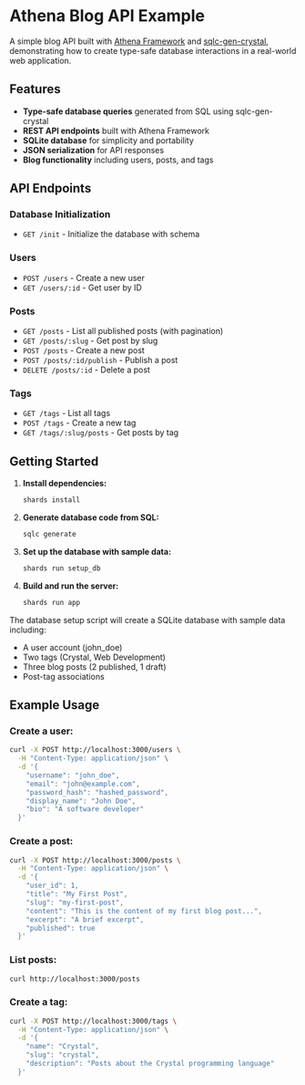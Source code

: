 # Athena Blog API Example

A simple blog API built with [Athena Framework](https://athenaframework.org/) and [sqlc-gen-crystal](https://github.com/watzon/sqlc-gen-crystal), demonstrating how to create type-safe database interactions in a real-world web application.

## Features

- **Type-safe database queries** generated from SQL using sqlc-gen-crystal
- **REST API endpoints** built with Athena Framework
- **SQLite database** for simplicity and portability
- **JSON serialization** for API responses
- **Blog functionality** including users, posts, and tags

## API Endpoints

### Database Initialization
- `GET /init` - Initialize the database with schema

### Users
- `POST /users` - Create a new user
- `GET /users/:id` - Get user by ID

### Posts
- `GET /posts` - List all published posts (with pagination)
- `GET /posts/:slug` - Get post by slug
- `POST /posts` - Create a new post
- `POST /posts/:id/publish` - Publish a post
- `DELETE /posts/:id` - Delete a post

### Tags
- `GET /tags` - List all tags
- `POST /tags` - Create a new tag
- `GET /tags/:slug/posts` - Get posts by tag

## Getting Started

1. **Install dependencies:**
   ```bash
   shards install
   ```

2. **Generate database code from SQL:**
   ```bash
   sqlc generate
   ```

3. **Set up the database with sample data:**
   ```bash
   shards run setup_db
   ```

4. **Build and run the server:**
   ```bash
   shards run app
   ```

The database setup script will create a SQLite database with sample data including:
- A user account (john_doe)
- Two tags (Crystal, Web Development)
- Three blog posts (2 published, 1 draft)
- Post-tag associations

## Example Usage

### Create a user:
```bash
curl -X POST http://localhost:3000/users \
  -H "Content-Type: application/json" \
  -d '{
    "username": "john_doe",
    "email": "john@example.com",
    "password_hash": "hashed_password",
    "display_name": "John Doe",
    "bio": "A software developer"
  }'
```

### Create a post:
```bash
curl -X POST http://localhost:3000/posts \
  -H "Content-Type: application/json" \
  -d '{
    "user_id": 1,
    "title": "My First Post",
    "slug": "my-first-post",
    "content": "This is the content of my first blog post...",
    "excerpt": "A brief excerpt",
    "published": true
  }'
```

### List posts:
```bash
curl http://localhost:3000/posts
```

### Create a tag:
```bash
curl -X POST http://localhost:3000/tags \
  -H "Content-Type: application/json" \
  -d '{
    "name": "Crystal",
    "slug": "crystal",
    "description": "Posts about the Crystal programming language"
  }'
```
